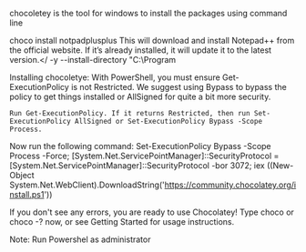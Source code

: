 chocoletey is the tool for windows to install the packages using command line

choco install notpadplusplus
This will download and install Notepad++ from the official website. If it’s already installed, it will update it to the latest version.</ -y --install-directory "C:\Program

Installing chocoletye:
With PowerShell, you must ensure Get-ExecutionPolicy is not Restricted. We suggest using Bypass to bypass the policy to get things installed or AllSigned for quite a bit more security.

    Run Get-ExecutionPolicy. If it returns Restricted, then run Set-ExecutionPolicy AllSigned or Set-ExecutionPolicy Bypass -Scope Process.

Now run the following command:
Set-ExecutionPolicy Bypass -Scope Process -Force; [System.Net.ServicePointManager]::SecurityProtocol = [System.Net.ServicePointManager]::SecurityProtocol -bor 3072; iex ((New-Object System.Net.WebClient).DownloadString('https://community.chocolatey.org/install.ps1'))

If you don't see any errors, you are ready to use Chocolatey! Type choco or choco -? now, or see Getting Started for usage instructions.

Note: Run Powershel as administrator
